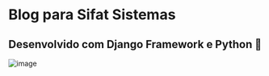 # Blog para Sifat Sistemas 
## Desenvolvido com Django Framework e Python 🐍



![image](https://user-images.githubusercontent.com/56875087/160389467-d890add7-66c7-46d1-997f-05298000114f.png)

